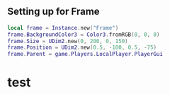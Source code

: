 ## Setting up for Frame
```lua
local frame = Instance.new("Frame")
frame.BackgroundColor3 = Color3.fromRGB(0, 0, 0)
frame.Size = UDim2.new(0, 200, 0, 150)
frame.Position = UDim2.new(0.5, -100, 0.5, -75)
frame.Parent = game.Players.LocalPlayer.PlayerGui
```



# test

